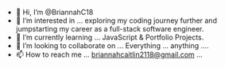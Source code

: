 - 👋 Hi, I’m @BriannahC18
- 👀 I’m interested in ... exploring my coding journey further and jumpstarting my career as a full-stack software engineer. 
- 🌱 I’m currently learning ... JavaScript & Portfolio Projects.
- 💞️ I’m looking to collaborate on ... Everything ... anything ....
- 📫 How to reach me ... briannahcaitlin2118@gmail.com ...

<!---
BriannahC18/BriannahC18 is a ✨ special ✨ repository because its `README.md` (this file) appears on your GitHub profile.
You can click the Preview link to take a look at your changes.
--->
